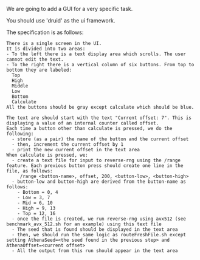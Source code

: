 We are going to add a GUI for a very specific task.

You should use 'druid' as the ui framework.

The specification is as follows:

    There is a single screen in the UI.
    It is divided into two areas:
    - To the left there is a text display area which scrolls. The user cannot edit the text.
    - To the right there is a vertical column of six buttons. From top to bottom they are labeled:
      Top
      High
      Middle
      Low
      Bottom
      Calculate
    All the buttons should be gray except calculate which should be blue.

    The text are should start with the text "Current offset: 7". This is displaying a value of an internal counter called offset.
    Each time a button other than calculate is pressed, we do the following:
      - store (as a pair) the name of the button and the current offset
      - then, increment the current offset by 1
      - print the new current offset in the text area
    When calculate is pressed, we:
      - create a text file for input to reverse-rng using the /range feature. Each previous button press should create one line in the file, as follows:
         /range <button-name>, offset, 200, <button-low>, <button-high>
      - button-low and button-high are derived from the button-name as follows:
        - Bottom = 0, 4
        - Low = 3, 7
        - Mid = 6, 10
        - High = 9, 13
        - Top = 12, 16
      - once the file is created, we run reverse-rng using avx512 (see benchmark_avx_512.sh for an example) using this text file
      - The seed that is found should be displayed in the text area
      - then, we should run the same logic as routeFreshFile.sh except setting AthenaSeed=<the seed found in the previous step> and AthenaOffset=<current offset>
      - All the output from this run should appear in the text area
